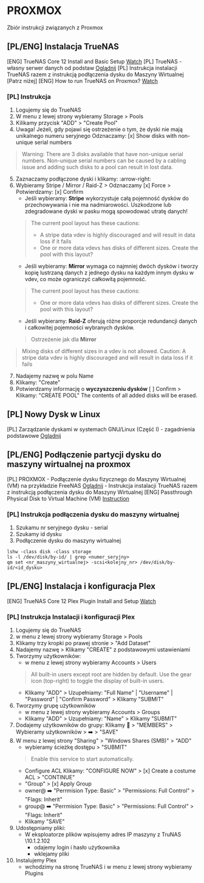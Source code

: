 # PROXMOX
Zbiór instrukcji związanych z Proxmox

## [PL/ENG] Instalacja TrueNAS
[ENG] TrueNAS Core 12 Install and Basic Setup [Watch](https://www.youtube.com/watch?v=WjLaK8yQAag)
[PL] TrueNAS - własny serwer danych od podstaw [Oglądnij](https://www.youtube.com/watch?v=-wxi7mBJpWo)
[PL] Instrukcja instalacji TrueNAS razem z instrukcją podłączenia dysku do Maszyny Wirtualnej [Patrz niżej]
[ENG] How to run TrueNAS on Proxmox? [Watch](https://www.youtube.com/watch?v=M3pKprTdNqQ)
### [PL] Instrukcja 
1. Logujemy się do TrueNAS
2. W menu z lewej strony wybieramy Storage > Pools
3. Kilikamy przycisk "ADD" > "Create Pool"
4. Uwaga! Jeżeli, gdy pojawi się ostrzeżenie o tym, że dyski nie mają unikalnego numeru seryjnego
    Odznaczamy: [x] Show disks with non-unique serial numbers
> Warning: There are 3 disks available that have non-unique serial numbers. Non-unique serial numbers can be caused by a cabling issue and adding such disks to a pool can result in lost data.
5. Zaznaczamy podłączone dyski i klikamy: :arrow-right:
6. Wybieramy Stripe / Mirror / Raid-Z > Odznaczamy [x] Force > Potwierdzamy: [x] Confirm   
    - Jeśli wybieramy: **Stripe** wykorzystuje całą pojemność dysków do przechowywania i nie ma nadmiarowości. Uszkodzone lub zdegradowane dyski w pasku mogą spowodować utratę danych!
    > The current pool layout has these cautions:
    > - A stripe data vdev is highly discouraged and will result in data loss if it fails
    > - One or more data vdevs has disks of different sizes.
    > Create the pool with this layout?
    - Jeśli wybieramy: **Mirror** wymaga co najmniej dwóch dysków i tworzy kopię lustrzaną danych z jednego dysku na każdym innym dysku w vdev, co może ograniczyć całkowitą pojemność.
    > The current pool layout has these cautions:
    > - One or more data vdevs has disks of different sizes.
    > Create the pool with this layout?
    - Jeśli wybieramy: **Raid-Z** oferują różne proporcje redundancji danych i całkowitej pojemności wybranych dysków.
    > Ostrzeżenie jak dla **Mirror** 

> Mixing disks of different sizes in a vdev is not allowed. 
> Caution: A stripe data vdev is highly discouraged and will result in data loss if it fails

7. Nadajemy nazwę w polu Name
8. Klikamy: "Create" 
9. Potwierdzamy informację o **wyczyszczeniu dysków** [ ] Confirm > Klikamy: "CREATE POOL"
    The contents of all added disks will be erased.

## [PL] Nowy Dysk w Linux
[PL] Zarządzanie dyskami w systemach GNU/Linux (Część I) - zagadnienia podstawowe [Oglądnij](https://www.youtube.com/watch?v=B7AVlP4GpZQ)

## [PL/ENG] Podłączenie partycji dysku do maszyny wirtualnej na proxmox
[PL] PROXMOX - Podłączenie dysku fizycznego do Maszyny Wirtualnej (VM) na przykładzie FreeNAS [Oglądnij](https://www.youtube.com/watch?v=31bSvxg-uAY)
    - Instrukcja instalacji TrueNAS razem z instrukcją podłączenia dysku do Maszyny Wirtualnej
[ENG] Passthrough Physical Disk to Virtual Machine (VM) [Instruction](https://pve.proxmox.com/wiki/Passthrough_Physical_Disk_to_Virtual_Machine_(VM))

 ### [PL] Instrukcja podłączenia dysku do maszyny wirtualnej
1. Szukamu nr seryjnego dysku - serial
2. Szukamy id dysku
3. Podłączenie dysku do maszyny wirtualnej
```
lshw -class disk -class storage
ls -l /dev/disk/by-id/ | grep <numer_seryjny>
qm set <nr_maszyny_wirtualnej> -scsi<kolejny_nr> /dev/disk/by-id/<id_dysku>
```

## [PL/ENG] Instalacja i konfiguracja Plex
[ENG] TrueNAS Core 12 Plex Plugin Install and Setup [Watch](https://www.youtube.com/watch?v=looBzNEtjDQ)

### [PL] Instrukcja Instalacji i konfiguracji Plex 
1. Logujemy się do TrueNAS
2. w menu z lewej strony wybieramy Storage > Pools
3. Klikamy trzy kropki po prawej stronie > "Add Dataset" 
4. Nadajemy nazwę > Klikamy "CREATE" z podstawowymi ustawieniami
5. Tworzymy użytkowników: 
    - w menu z lewej strony wybieramy Accounts > Users
    > All built-in users except root are hidden by default. Use the gear icon (top-right) to toggle the display of built-in users.
    - Klikamy "ADD" > Uzupełniamy: "Full Name" | "Username" | "Password" | "Confirm Password" > Klikamy "SUBMIT"
6. Tworzymy grupę użytkowników 
    - w menu z lewej strony wybieramy Accounts > Groups
    - Klikamy "ADD" > Uzupełniamy: "Name" > Klikamy "SUBMIT"
7. Dodajemy użytkowników do grupy: Klikamy :arrow_down_small: > "MEMBERS" > Wybieramy użytkowników > :arrow_right: > "SAVE"
8. W menu z lewej strony "Sharing" > "Windows Shares (SMB)"  > "ADD"
    - wybieramy ścieżkę dostępu > "SUBMIT"
    > Enable this service to start automatically.
    - Configure ACL Klikamy: "CONFIGURE NOW" > [x] Create a costume ACL > "CONTINUE" 
     - "Group" > [x] Apply Group 
     - owner@ :arrow_right: "Perrmision Type: Basic" > "Permissions: Full Control" > "Flags: Inherit"
     - group@ :arrow_right: "Perrmision Type: Basic" > "Permissions: Full Control" > "Flags: Inherit"
     - Klikamy "SAVE"
9. Udostępniamy pliki:
    - W eksploatorze plików wpisujemy adres IP maszyny z TruNAS \\10.1.2.102 
        - odajemy login i hasło użytkownika 
        - wklejamy pliki
10. Instalujemy Plex
    - wchodzimy na stronę TrueNAS i w menu z lewej strony wybieramy Plugins
